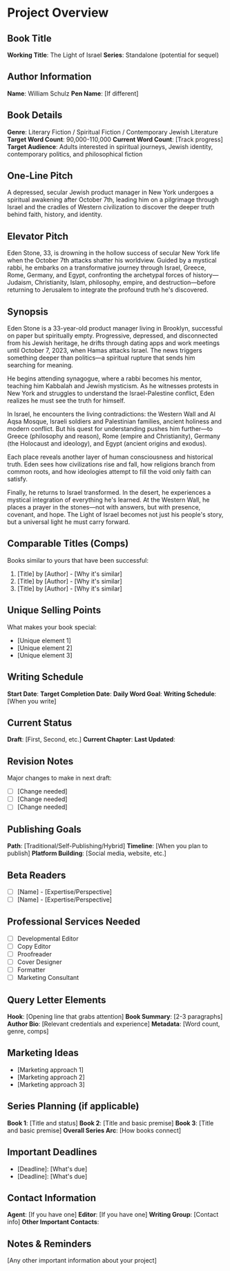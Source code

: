 # Project Overview

## Book Title
**Working Title**: The Light of Israel
**Series**: Standalone (potential for sequel)

## Author Information
**Name**: William Schulz
**Pen Name**: [If different]

## Book Details
**Genre**: Literary Fiction / Spiritual Fiction / Contemporary Jewish Literature
**Target Word Count**: 90,000-110,000
**Current Word Count**: [Track progress]
**Target Audience**: Adults interested in spiritual journeys, Jewish identity, contemporary politics, and philosophical fiction

## One-Line Pitch
A depressed, secular Jewish product manager in New York undergoes a spiritual awakening after October 7th, leading him on a pilgrimage through Israel and the cradles of Western civilization to discover the deeper truth behind faith, history, and identity.

## Elevator Pitch
Eden Stone, 33, is drowning in the hollow success of secular New York life when the October 7th attacks shatter his worldview. Guided by a mystical rabbi, he embarks on a transformative journey through Israel, Greece, Rome, Germany, and Egypt, confronting the archetypal forces of history—Judaism, Christianity, Islam, philosophy, empire, and destruction—before returning to Jerusalem to integrate the profound truth he's discovered.

## Synopsis
Eden Stone is a 33-year-old product manager living in Brooklyn, successful on paper but spiritually empty. Progressive, depressed, and disconnected from his Jewish heritage, he drifts through dating apps and work meetings until October 7, 2023, when Hamas attacks Israel. The news triggers something deeper than politics—a spiritual rupture that sends him searching for meaning.

He begins attending synagogue, where a rabbi becomes his mentor, teaching him Kabbalah and Jewish mysticism. As he witnesses protests in New York and struggles to understand the Israel-Palestine conflict, Eden realizes he must see the truth for himself. 

In Israel, he encounters the living contradictions: the Western Wall and Al Aqsa Mosque, Israeli soldiers and Palestinian families, ancient holiness and modern conflict. But his quest for understanding pushes him further—to Greece (philosophy and reason), Rome (empire and Christianity), Germany (the Holocaust and ideology), and Egypt (ancient origins and exodus).

Each place reveals another layer of human consciousness and historical truth. Eden sees how civilizations rise and fall, how religions branch from common roots, and how ideologies attempt to fill the void only faith can satisfy. 

Finally, he returns to Israel transformed. In the desert, he experiences a mystical integration of everything he's learned. At the Western Wall, he places a prayer in the stones—not with answers, but with presence, covenant, and hope. The Light of Israel becomes not just his people's story, but a universal light he must carry forward.

## Comparable Titles (Comps)
Books similar to yours that have been successful:
1. [Title] by [Author] - [Why it's similar]
2. [Title] by [Author] - [Why it's similar]
3. [Title] by [Author] - [Why it's similar]

## Unique Selling Points
What makes your book special:
- [Unique element 1]
- [Unique element 2]
- [Unique element 3]

## Writing Schedule
**Start Date**: 
**Target Completion Date**: 
**Daily Word Goal**: 
**Writing Schedule**: [When you write]

## Current Status
**Draft**: [First, Second, etc.]
**Current Chapter**: 
**Last Updated**: 

## Revision Notes
Major changes to make in next draft:
- [ ] [Change needed]
- [ ] [Change needed]
- [ ] [Change needed]

## Publishing Goals
**Path**: [Traditional/Self-Publishing/Hybrid]
**Timeline**: [When you plan to publish]
**Platform Building**: [Social media, website, etc.]

## Beta Readers
- [ ] [Name] - [Expertise/Perspective]
- [ ] [Name] - [Expertise/Perspective]

## Professional Services Needed
- [ ] Developmental Editor
- [ ] Copy Editor
- [ ] Proofreader
- [ ] Cover Designer
- [ ] Formatter
- [ ] Marketing Consultant

## Query Letter Elements
**Hook**: [Opening line that grabs attention]
**Book Summary**: [2-3 paragraphs]
**Author Bio**: [Relevant credentials and experience]
**Metadata**: [Word count, genre, comps]

## Marketing Ideas
- [Marketing approach 1]
- [Marketing approach 2]
- [Marketing approach 3]

## Series Planning (if applicable)
**Book 1**: [Title and status]
**Book 2**: [Title and basic premise]
**Book 3**: [Title and basic premise]
**Overall Series Arc**: [How books connect]

## Important Deadlines
- [Deadline]: [What's due]
- [Deadline]: [What's due]

## Contact Information
**Agent**: [If you have one]
**Editor**: [If you have one]
**Writing Group**: [Contact info]
**Other Important Contacts**: 

## Notes & Reminders
[Any other important information about your project]